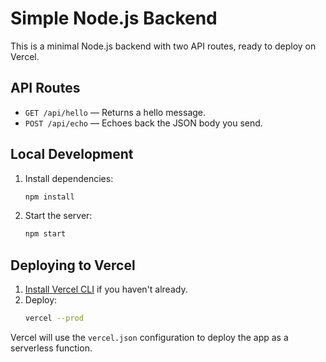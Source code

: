 # Simple Node.js Backend

This is a minimal Node.js backend with two API routes, ready to deploy on Vercel.

## API Routes

- `GET /api/hello` — Returns a hello message.
- `POST /api/echo` — Echoes back the JSON body you send.

## Local Development

1. Install dependencies:
   ```bash
   npm install
   ```
2. Start the server:
   ```bash
   npm start
   ```

## Deploying to Vercel

1. [Install Vercel CLI](https://vercel.com/download) if you haven't already.
2. Deploy:
   ```bash
   vercel --prod
   ```

Vercel will use the `vercel.json` configuration to deploy the app as a serverless function.
